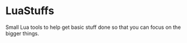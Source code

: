 # LuaStuffs
 Small Lua tools to help get basic stuff done so that you can focus on the bigger things.

